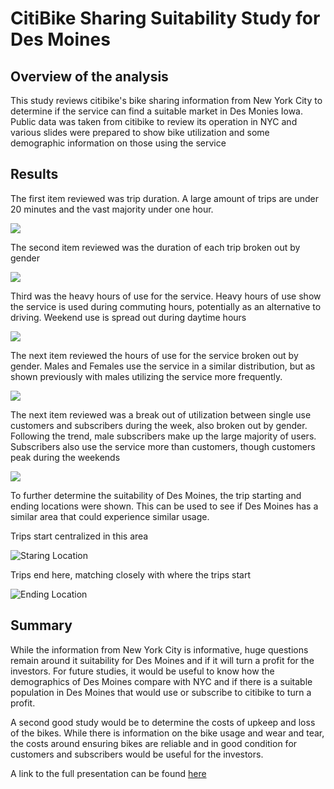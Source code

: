 # CitiBike Sharing Suitability Study for Des Moines

## Overview of the analysis

This study reviews citibike's bike sharing information from New York City to determine if the service can find a suitable market in Des Monies Iowa. Public data was taken from citibike to review its operation in NYC and various slides were prepared to show bike utilization and some demographic information on those using the service

## Results

The first item reviewed was trip duration. A large amount of trips are under 20 minutes and the vast majority under one hour.

![](https://github.com/UnBearAble1/bikesharing/blob/main/Resources/Business%20Plan%20Slide%20(1).png)

The second item reviewed was the duration of each trip broken out by gender

![](https://github.com/UnBearAble1/bikesharing/blob/main/Resources/Business%20Plan%20Slide%20(2).png)

Third was the heavy hours of use for the service. Heavy hours of use show the service is used during commuting hours, potentially as an alternative to driving. Weekend use is spread out during daytime hours

![](https://github.com/UnBearAble1/bikesharing/blob/main/Resources/Business%20Plan%20Slide%20(3).png)

The next item reviewed the hours of use for the service broken out by gender. Males and Females use the service in a similar distribution, but as shown previously with males utilizing the service more frequently.

![](https://github.com/UnBearAble1/bikesharing/blob/main/Resources/Business%20Plan%20Slide%20(4).png)

The next item reviewed was a break out of utilization between single use customers and subscribers during the week, also broken out by gender. Following the trend, male subscribers make up the large majority of users. Subscribers also use the service more than customers, though customers peak during the weekends

![](https://github.com/UnBearAble1/bikesharing/blob/main/Resources/Business%20Plan%20Slide%20(5).png)

To further determine the suitability of Des Moines, the trip starting and ending locations were shown. This can be used to see if Des Moines has a similar area that could experience similar usage.

Trips start centralized in this area

![Staring Location](https://github.com/UnBearAble1/bikesharing/blob/main/Resources/Business%20Plan%20Slide%20(6).png)

Trips end here, matching closely with where the trips start

![Ending Location](https://github.com/UnBearAble1/bikesharing/blob/main/Resources/Business%20Plan%20Slide%20(7).png)

## Summary

While the information from New York City is informative, huge questions remain around it suitability for Des Moines and if it will turn a profit for the investors. For future studies, it would be useful to know how the demographics of Des Moines compare with NYC and if there is a suitable population in Des Moines that would use or subscribe to citibike to turn a profit. 

A second good study would be to determine the costs of upkeep and loss of the bikes. While there is information on the bike usage and wear and tear, the costs around ensuring bikes are reliable and in good condition for customers and subscribers would be useful for the investors.

A link to the full presentation can be found [here](https://public.tableau.com/app/profile/jeremiah.slinde/viz/Module15challenge_16776985856700/BusniessPlanforCitiBikeinDesMoines?publish=yes)
